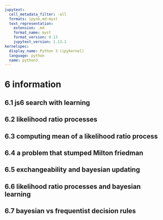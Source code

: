 ```yaml
---
jupytext:
  cell_metadata_filter: -all
  formats: ipynb,md:myst
  text_representation:
    extension: .md
    format_name: myst
    format_version: 0.13
    jupytext_version: 1.13.1
kernelspec:
  display_name: Python 3 (ipykernel)
  language: python
  name: python3
---
```


# 6 information

## 6.1 js6 search with learning

## 6.2 likelihood ratio processes

## 6.3 computing mean of a likelihood ratio process

## 6.4 a problem that stumped Milton friedman

## 6.5 exchangeability and bayesian updating

## 6.6 likelihood ratio processes and bayesian learning

## 6.7 bayesian vs frequentist decision rules
